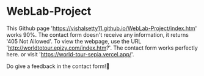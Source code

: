 # WebLab-Project

This Github page 'https://vishalsetty11.github.io/WebLab-Project/index.htm' works 90%.
The contact form doesn't receive any information, it returns '405 Not Allowed'.
To view the webpage, use the URL 'http://worldtotour.epizy.com/index.htm?'. The contact form works perfectly here.
or visit 'https://world-tour-sepia.vercel.app/'.

Do give a feedback in the contact form!👋
